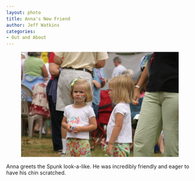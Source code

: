```yaml
---
layout: photo
title: Anna's New Friend
author: Jeff Watkins
categories:
- Out and About
---
```


<figure><img class="photo" src="/photos/IMG_2036.jpg"></figure>

Anna greets the Spunk look-a-like. He was incredibly friendly and eager to
have his chin scratched.

